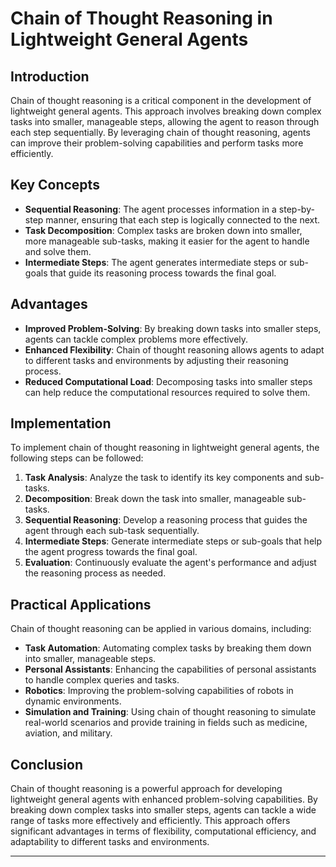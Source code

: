 # Chain of Thought Reasoning in Lightweight General Agents

## Introduction
Chain of thought reasoning is a critical component in the development of lightweight general agents. This approach involves breaking down complex tasks into smaller, manageable steps, allowing the agent to reason through each step sequentially. By leveraging chain of thought reasoning, agents can improve their problem-solving capabilities and perform tasks more efficiently.

## Key Concepts
- **Sequential Reasoning**: The agent processes information in a step-by-step manner, ensuring that each step is logically connected to the next.
- **Task Decomposition**: Complex tasks are broken down into smaller, more manageable sub-tasks, making it easier for the agent to handle and solve them.
- **Intermediate Steps**: The agent generates intermediate steps or sub-goals that guide its reasoning process towards the final goal.

## Advantages
- **Improved Problem-Solving**: By breaking down tasks into smaller steps, agents can tackle complex problems more effectively.
- **Enhanced Flexibility**: Chain of thought reasoning allows agents to adapt to different tasks and environments by adjusting their reasoning process.
- **Reduced Computational Load**: Decomposing tasks into smaller steps can help reduce the computational resources required to solve them.

## Implementation
To implement chain of thought reasoning in lightweight general agents, the following steps can be followed:
1. **Task Analysis**: Analyze the task to identify its key components and sub-tasks.
2. **Decomposition**: Break down the task into smaller, manageable sub-tasks.
3. **Sequential Reasoning**: Develop a reasoning process that guides the agent through each sub-task sequentially.
4. **Intermediate Steps**: Generate intermediate steps or sub-goals that help the agent progress towards the final goal.
5. **Evaluation**: Continuously evaluate the agent's performance and adjust the reasoning process as needed.

## Practical Applications
Chain of thought reasoning can be applied in various domains, including:
- **Task Automation**: Automating complex tasks by breaking them down into smaller, manageable steps.
- **Personal Assistants**: Enhancing the capabilities of personal assistants to handle complex queries and tasks.
- **Robotics**: Improving the problem-solving capabilities of robots in dynamic environments.
- **Simulation and Training**: Using chain of thought reasoning to simulate real-world scenarios and provide training in fields such as medicine, aviation, and military.

## Conclusion
Chain of thought reasoning is a powerful approach for developing lightweight general agents with enhanced problem-solving capabilities. By breaking down complex tasks into smaller steps, agents can tackle a wide range of tasks more effectively and efficiently. This approach offers significant advantages in terms of flexibility, computational efficiency, and adaptability to different tasks and environments.

---
